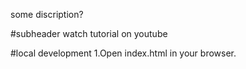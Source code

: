 some discription?

#subheader 
watch tutorial on youtube 

#local development 
1.Open index.html in your browser.


